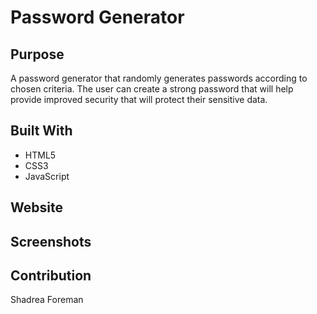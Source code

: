 # Password Generator 

## Purpose
A password generator that randomly generates passwords according to chosen criteria.  The user can create a strong password that will help provide improved security that will protect their sensitive data.

## Built With
* HTML5 <br>
* CSS3 <br>
* JavaScript <br>


## Website


## Screenshots

## Contribution
 Shadrea Foreman 
